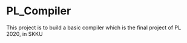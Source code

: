# PL_Compiler
This project is to build a basic compiler which is the final project of PL 2020, in SKKU
